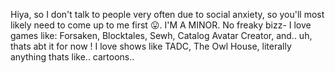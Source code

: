Hiya, so I don't talk to people very often due to social anxiety, so you'll most likely need to come up to me first 😛.
I'M A MINOR. No freaky bizz-
I love games like: Forsaken, Blocktales, Sewh, Catalog Avatar Creator, and.. uh, thats abt it for now !
I love shows like TADC, The Owl House, literally anything thats like.. cartoons..
